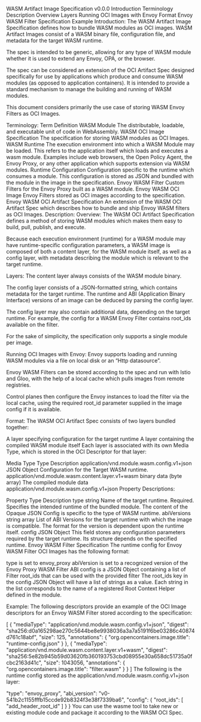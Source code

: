 WASM Artifact Image Specification v0.0.0
Introduction
Terminology
Description
Overview
Layers
Running OCI Images with Envoy
Format
Envoy WASM Filter Specification
Example
Introduction:
The WASM Artifact Image Specification defines how to bundle WASM modules as OCI images. WASM Artifact Images consist of a WASM binary file, configuration file, and metadata for the target WASM runtime.

The spec is intended to be generic, allowing for any type of WASM module whether it is used to extend any Envoy, OPA, or the browser.

The spec can be considered an extension of the OCI Artifact Spec designed specifically for use by applications which produce and consume WASM modules (as opposed to application containers). It is intended to provide a standard mechanism to manage the building and running of WASM modules.

This document considers primarily the use case of storing WASM Envoy Filters as OCI Images.

Terminology:
Term	Definition
WASM Module	The distributable, loadable, and executable unit of code in WebAssembly.
WASM OCI Image Specification	The specification for storing WASM modules as OCI Images.
WASM Runtime	The execution environment into which a WASM Module may be loaded. This refers to the application itself which loads and executes a wasm module. Examples include web browsers, the Open Policy Agent, the Envoy Proxy, or any other application which supports extension via WASM modules.
Runtime Configuration	Configuration specific to the runtime which consumes a module. This configuration is stored as JSON and bundled with the module in the image in the specification.
Envoy WASM Filter	Custom Filters for the Envoy Proxy built as a WASM module.
Envoy WASM OCI Image	Envoy Filters stored as OCI images according to the specification.
Envoy WASM OCI Artifact Specification	An extension of the WASM OCI Artifact Spec which describes how to bundle and ship Envoy WASM filters as OCI Images.
Description:
Overview:
The WASM OCI Artifact Specification defines a method of storing WASM modules which makes them easy to build, pull, publish, and execute.

Because each execution environment (runtime) for a WASM module may have runtime-specific configuration parameters, a WASM image is composed of both a content layer, for the WASM module itself, as well as a config layer, with metadata describing the module which is relevant to the target runtime.

Layers:
The content layer always consists of the WASM module binary.

The config layer consists of a JSON-formatted string, which contains metadata for the target runtime. The runtime and ABI (Application Binary Interface) versions of an image can be deduced by parsing the config layer.

The config layer may also contain additional data, depending on the target runtime. For example, the config for a WASM Envoy Filter contains root_ids available on the filter.

For the sake of simplicity, the specification only supports a single module per image.

Running OCI Images with Envoy:
Envoy supports loading and running WASM modules via a file on local disk or an “Http datasource”.

Envoy WASM Filters can be stored according to the spec and run with Istio and Gloo, with the help of a local cache which pulls images from remote registries.

Control planes then configure the Envoy instances to load the filter via the local cache, using the required root_id parameter supplied in the image config if it is available.

Format:
The WASM OCI Artifact Spec consists of two layers bundled together:

A layer specifying configuration for the target runtime
A layer containing the compiled WASM module itself
Each layer is associated with its own Media Type, which is stored in the OCI Descriptor for that layer:

Media Type	Type	Description
application/vnd.module.wasm.config.v1+json	JSON Object	Configuration for the Target WASM runtime.
application/vnd.module.wasm.content.layer.v1+wasm	binary data (byte array)	The compiled module data
application/vnd.module.wasm.config.v1+json Property Descriptions:

Property	Type	Description
type	string	Name of the target runtime. Required. Specifies the intended runtime of the bundled module. The content of the Opaque JSON Config is specific to the type of WASM runtime.
abiVersions	string array	List of ABI Versions for the target runtime with which the image is compatible. The format for the version is dependent upon the runtime itself.
config	JSON Object	This field stores any configuration parameters required by the target runtime. Its structure depends on the specified runtime.
Envoy WASM Filter Specification
The runtime config for Envoy WASM Filter OCI Images has the following format:

type is set to envoy_proxy
abiVersion is set to a recognized version of the Envoy Proxy WASM Filter ABI
config is a JSON Object containing a list of Filter root_ids that can be used with the provided filter
The root_ids key in the config JSON Object will have a list of strings as a value. Each string in the list corresponds to the name of a registered Root Context Helper defined in the module.

Example:
The following descriptors provide an example of the OCI Image descriptors for an Envoy WASM Filter stored according to the specification:

[
  {
    "mediaType": "application/vnd.module.wasm.config.v1+json",
    "digest": "sha256:d0a165298ae270c5644be8e9938036a3a7a5191f6be03286c40874d761c18abf",
    "size": 125,
    "annotations": {
      "org.opencontainers.image.title": "runtime-config.json"
    }
  },
  {
    "mediaType": "application/vnd.module.wasm.content.layer.v1+wasm",
    "digest": "sha256:5e82b945b59d03620fb360193753cbd08955e30a658dc51735a0fcbc2163d41c",
    "size": 1043056,
    "annotations": {
      "org.opencontainers.image.title": "filter.wasm"
    }
  }
]
The following is the runtime config stored as the application/vnd.module.wasm.config.v1+json layer:

  "type": "envoy_proxy",
  "abi_version": "v0-541b2c1155fffb15ccde92b8324f3e38f7339ba6",
  "config": {
    "root_ids": [
      "add_header_root_id"
    ]
  }
}
You can use the wasme tool to take new or existing module code and package it according to the WASM OCI Spec.
